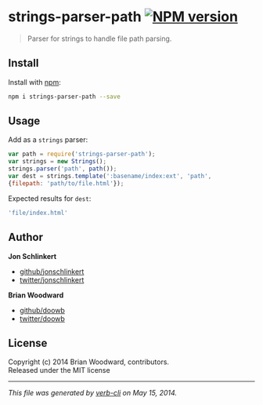 # strings-parser-path [![NPM version](https://badge.fury.io/js/strings-parser-path.png)](http://badge.fury.io/js/strings-parser-path)

> Parser for strings to handle file path parsing.

## Install
Install with [npm](npmjs.org):

```bash
npm i strings-parser-path --save
``` 

## Usage
Add as a `strings` parser:

```js
var path = require('strings-parser-path');
var strings = new Strings();
strings.parser('path', path());
var dest = strings.template(':basename/index:ext', 'path',
{filepath: 'path/to/file.html'});
```

Expected results for `dest`:
```js
'file/index.html'
```

## Author

**Jon Schlinkert**

+ [github/jonschlinkert](https://github.com/jonschlinkert)
+ [twitter/jonschlinkert](http://twitter.com/jonschlinkert)

**Brian Woodward**

+ [github/doowb](https://github.com/doowb)
+ [twitter/doowb](http://twitter.com/doowb)


## License
Copyright (c) 2014 Brian Woodward, contributors.  
Released under the MIT license

***

_This file was generated by [verb-cli](https://github.com/assemble/verb-cli) on May 15, 2014._
